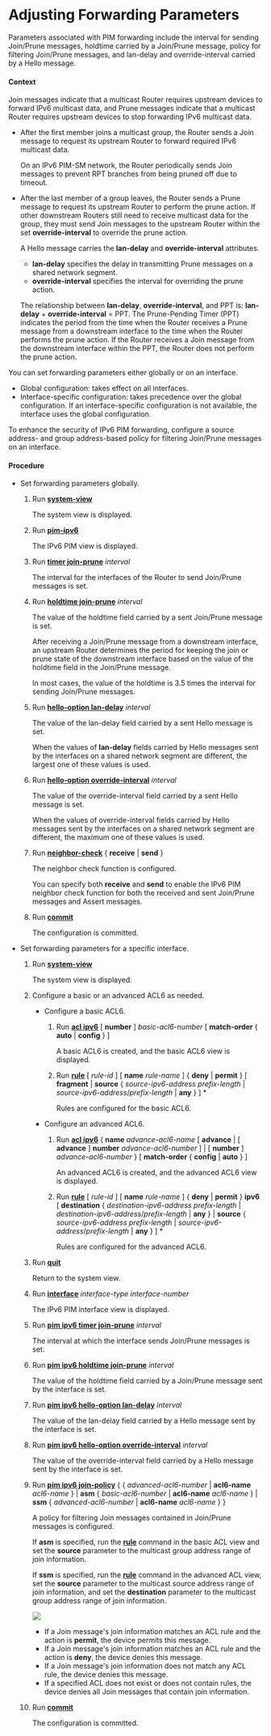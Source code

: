Adjusting Forwarding Parameters
===============================

Parameters associated with PIM forwarding include the interval for sending Join/Prune messages, holdtime carried by a Join/Prune message, policy for filtering Join/Prune messages, and lan-delay and override-interval carried by a Hello message.

#### Context

Join messages indicate that a multicast Router requires upstream devices to forward IPv6 multicast data, and Prune messages indicate that a multicast Router requires upstream devices to stop forwarding IPv6 multicast data.

* After the first member joins a multicast group, the Router sends a Join message to request its upstream Router to forward required IPv6 multicast data.
  
  On an IPv6 PIM-SM network, the Router periodically sends Join messages to prevent RPT branches from being pruned off due to timeout.
* After the last member of a group leaves, the Router sends a Prune message to request its upstream Router to perform the prune action. If other downstream Routers still need to receive multicast data for the group, they must send Join messages to the upstream Router within the set **override-interval** to override the prune action.
  
  A Hello message carries the **lan-delay** and **override-interval** attributes.
  
  + **lan-delay** specifies the delay in transmitting Prune messages on a shared network segment.
  + **override-interval** specifies the interval for overriding the prune action.
  
  The relationship between **lan-delay**, **override-interval**, and PPT is: **lan-delay** + **override-interval** = PPT. The Prune-Pending Timer (PPT) indicates the period from the time when the Router receives a Prune message from a downstream interface to the time when the Router performs the prune action. If the Router receives a Join message from the downstream interface within the PPT, the Router does not perform the prune action.

You can set forwarding parameters either globally or on an interface.

* Global configuration: takes effect on all interfaces.
* Interface-specific configuration: takes precedence over the global configuration. If an interface-specific configuration is not available, the interface uses the global configuration.

To enhance the security of IPv6 PIM forwarding, configure a source address- and group address-based policy for filtering Join/Prune messages on an interface.


#### Procedure

* Set forwarding parameters globally.
  1. Run [**system-view**](cmdqueryname=system-view)
     
     
     
     The system view is displayed.
  2. Run [**pim-ipv6**](cmdqueryname=pim-ipv6)
     
     
     
     The IPv6 PIM view is displayed.
  3. Run [**timer join-prune**](cmdqueryname=timer+join-prune) *interval*
     
     
     
     The interval for the interfaces of the Router to send Join/Prune messages is set.
  4. Run [**holdtime join-prune**](cmdqueryname=holdtime+join-prune) *interval*
     
     
     
     The value of the holdtime field carried by a sent Join/Prune message is set.
     
     After receiving a Join/Prune message from a downstream interface, an upstream Router determines the period for keeping the join or prune state of the downstream interface based on the value of the holdtime field in the Join/Prune message.
     
     In most cases, the value of the holdtime is 3.5 times the interval for sending Join/Prune messages.
  5. Run [**hello-option lan-delay**](cmdqueryname=hello-option+lan-delay) *interval*
     
     
     
     The value of the lan-delay field carried by a sent Hello message is set.
     
     When the values of **lan-delay** fields carried by Hello messages sent by the interfaces on a shared network segment are different, the largest one of these values is used.
  6. Run [**hello-option override-interval**](cmdqueryname=hello-option+override-interval) *interval*
     
     
     
     The value of the override-interval field carried by a sent Hello message is set.
     
     When the values of override-interval fields carried by Hello messages sent by the interfaces on a shared network segment are different, the maximum one of these values is used.
  7. Run [**neighbor-check**](cmdqueryname=neighbor-check) { **receive** | **send** }
     
     
     
     The neighbor check function is configured.
     
     You can specify both **receive** and **send** to enable the IPv6 PIM neighbor check function for both the received and sent Join/Prune messages and Assert messages.
  8. Run [**commit**](cmdqueryname=commit)
     
     
     
     The configuration is committed.
* Set forwarding parameters for a specific interface.
  1. Run [**system-view**](cmdqueryname=system-view)
     
     
     
     The system view is displayed.
  2. Configure a basic or an advanced ACL6 as needed.
     
     
     + Configure a basic ACL6.
       
       1. Run [**acl ipv6**](cmdqueryname=acl+ipv6) [ **number** ] *basic-acl6-number* [ **match-order** { **auto** | **config** } ]
          
          A basic ACL6 is created, and the basic ACL6 view is displayed.
       2. Run [**rule**](cmdqueryname=rule) [ *rule-id* ] [ **name** *rule-name* ] { **deny** | **permit** } [ **fragment** | **source** { *source-ipv6-address* *prefix-length* | *source-ipv6-address*/*prefix-length* | **any** } ] \*
          
          Rules are configured for the basic ACL6.
     + Configure an advanced ACL6.
       1. Run [**acl ipv6**](cmdqueryname=acl+ipv6) { **name** *advance-acl6-name* [ **advance** | [ **advance** ] **number** *advance-acl6-number* ] | [ **number** ] *advance-acl6-number* } [ **match-order** { **config** | **auto** } ]
          
          An advanced ACL6 is created, and the advanced ACL6 view is displayed.
       2. Run [**rule**](cmdqueryname=rule) [ *rule-id* ] [ **name** *rule-name* ] { **deny** | **permit** } **ipv6** [ **destination** { *destination-ipv6-address* *prefix-length* | *destination-ipv6-address*/*prefix-length* | **any** } | **source** { *source-ipv6-address* *prefix-length* | *source-ipv6-address*/*prefix-length* | **any** } ] \*
          
          Rules are configured for the advanced ACL6.
  3. Run [**quit**](cmdqueryname=quit)
     
     
     
     Return to the system view.
  4. Run [**interface**](cmdqueryname=interface) *interface-type* *interface-number*
     
     
     
     The IPv6 PIM interface view is displayed.
  5. Run [**pim ipv6 timer join-prune**](cmdqueryname=pim+ipv6+timer+join-prune) *interval*
     
     
     
     The interval at which the interface sends Join/Prune messages is set.
  6. Run [**pim ipv6 holdtime join-prune**](cmdqueryname=pim+ipv6+holdtime+join-prune) *interval*
     
     
     
     The value of the holdtime field carried by a Join/Prune message sent by the interface is set.
  7. Run [**pim ipv6 hello-option lan-delay**](cmdqueryname=pim+ipv6+hello-option+lan-delay) *interval*
     
     
     
     The value of the lan-delay field carried by a Hello message sent by the interface is set.
  8. Run [**pim ipv6 hello-option override-interval**](cmdqueryname=pim+ipv6+hello-option+override-interval) *interval*
     
     
     
     The value of the override-interval field carried by a Hello message sent by the interface is set.
  9. Run [**pim ipv6 join-policy**](cmdqueryname=pim+ipv6+join-policy) { { *advanced-acl6-number* | **acl6-name** *acl6-name* } | **asm** { *basic-acl6-number* | **acl6-name** *acl6-name* } | **ssm** { *advanced-acl6-number* | **acl6-name** *acl6-name* } }
     
     
     
     A policy for filtering Join messages contained in Join/Prune messages is configured.
     
     If **asm** is specified, run the [**rule**](cmdqueryname=rule) command in the basic ACL view and set the **source** parameter to the multicast group address range of join information.
     
     If **ssm** is specified, run the [**rule**](cmdqueryname=rule) command in the advanced ACL view, set the **source** parameter to the multicast source address range of join information, and set the **destination** parameter to the multicast group address range of join information.
     
     ![](../../../../public_sys-resources/note_3.0-en-us.png) 
     + If a Join message's join information matches an ACL rule and the action is **permit**, the device permits this message.
     + If a Join message's join information matches an ACL rule and the action is **deny**, the device denies this message.
     + If a Join message's join information does not match any ACL rule, the device denies this message.
     + If a specified ACL does not exist or does not contain rules, the device denies all Join messages that contain join information.
  10. Run [**commit**](cmdqueryname=commit)
      
      
      
      The configuration is committed.